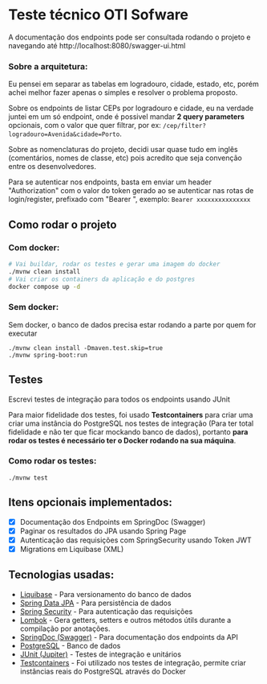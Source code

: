# Teste técnico OTI Sofware

A documentação dos endpoints pode ser consultada rodando o projeto e navegando até http://localhost:8080/swagger-ui.html

### Sobre a arquitetura:

Eu pensei em separar as tabelas em logradouro, cidade, estado, etc, porém achei melhor fazer apenas o simples e resolver
o problema proposto.

Sobre os endpoints de listar CEPs por logradouro e cidade, eu na verdade juntei em um só endpoint, onde é
possivel mandar **2 query parameters** opcionais, com o valor que quer filtrar, por ex:
`/cep/filter?logradouro=Avenida&cidade=Porto`.

Sobre as nomenclaturas do projeto, decidi usar quase tudo em inglês (comentários, nomes de classe, etc) pois acredito que seja convenção entre os desenvolvedores.

Para se autenticar nos endpoints, basta em enviar um header "Authorization" com o valor do token gerado ao se autenticar nas rotas de login/register, prefixado com "Bearer ", exemplo: `Bearer xxxxxxxxxxxxxxx`

## Como rodar o projeto

### Com docker:

```sh
# Vai buildar, rodar os testes e gerar uma imagem do docker
./mvnw clean install
# Vai criar os containers da aplicação e do postgres
docker compose up -d
```

### Sem docker:

Sem docker, o banco de dados precisa estar rodando a parte por quem for executar

```shell
./mvnw clean install -Dmaven.test.skip=true
./mvnw spring-boot:run
```

## Testes

Escrevi testes de integração para todos os endpoints usando JUnit

Para maior fidelidade dos testes, foi usado **Testcontainers** para criar uma criar uma instância do PostgreSQL nos
testes de integração (Para ter total fidelidade e não ter que ficar mockando banco de dados),
portanto **para rodar os testes é necessário ter o Docker rodando na sua máquina**.

### Como rodar os testes:

```shell
./mvnw test
```

## Itens opcionais implementados:

- [x] Documentação dos Endpoints em SpringDoc (Swagger)
- [x] Paginar os resultados do JPA usando Spring Page
- [x] Autenticação das requisições com SpringSecurity usando Token JWT
- [x] Migrations em Liquibase (XML)

## Tecnologias usadas:

- [Liquibase](https://github.com/liquibase/liquibase) - Para versionamento do banco de dados
- [Spring Data JPA](https://github.com/spring-projects/spring-data-jpa) - Para persistência de dados
- [Spring Security](https://github.com/spring-projects/spring-security) - Para autenticação das requisições
- [Lombok](https://github.com/projectlombok/lombok) - Gera getters, setters e outros métodos útils durante a compilação
  por anotações.
- [SpringDoc (Swagger)](https://github.com/springdoc/springdoc-openapi) - Para documentação dos endpoints da API
- [PostgreSQL](https://github.com/pgjdbc/pgjdbc) - Banco de dados
- [JUnit (Jupiter)](https://github.com/junit-team/junit5) - Testes de integração e unitários
- [Testcontainers](https://github.com/testcontainers/testcontainers-java) - Foi utilizado nos testes de integração,
  permite criar instâncias reais do PostgreSQL através do
  Docker
